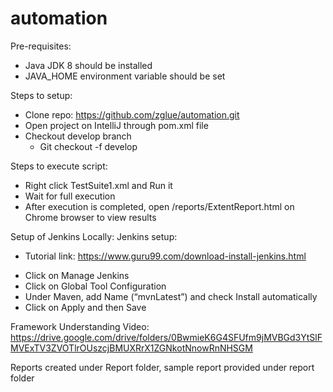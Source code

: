 # automation

Pre-requisites:
  - Java JDK 8 should be installed
  - JAVA_HOME environment variable should be set

Steps to setup:
  - Clone repo: https://github.com/zglue/automation.git
  - Open project on IntelliJ through pom.xml file
  - Checkout develop branch
      - Git checkout -f develop

Steps to execute script:
  - Right click TestSuite1.xml and Run it
  - Wait for full execution
  - After execution is completed, open /reports/ExtentReport.html on Chrome browser to view results

Setup of Jenkins Locally:
Jenkins setup: 
  * Tutorial link: https://www.guru99.com/download-install-jenkins.html
  - Click on Manage Jenkins
  - Click on Global Tool Configuration
  - Under Maven, add Name (“mvnLatest”) and check Install automatically
  - Click on Apply and then Save 
  
  Framework Understanding Video:
  https://drive.google.com/drive/folders/0BwmieK6G4SFUfm9jMVBGd3YtSlFMVExTV3ZVOTlrOUszcjBMUXRrX1ZGNkotNnowRnNHSGM
  
  Reports created under Report folder, sample report provided under report folder
  

